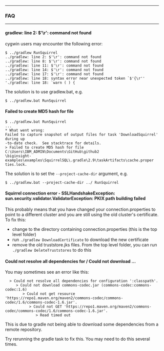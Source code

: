 *********************************************************************
### FAQ
*********************************************************************

#### gradlew: line 2: $'\r': command not found

cygwin users may encounter the following error:

```
$ ../gradlew RunSquirrel
../gradlew: line 2: $'\r': command not found
../gradlew: line 8: $'\r': command not found
../gradlew: line 11: $'\r': command not found
../gradlew: line 14: $'\r': command not found
../gradlew: line 17: $'\r': command not found
../gradlew: line 18: syntax error near unexpected token `$'{\r''
'./gradlew: line 18: `warn ( ) {
```

The solution is to use gradlew.bat, e.g.

```
$ ../gradlew.bat RunSquirrel
```

#### Failed to create MD5 hash for file

```
$ ../gradlew.bat RunSquirrel
...
* What went wrong:
Failed to capture snapshot of output files for task 'DownloadSquirrel' during up
-to-date check.  See stacktrace for details.
> Failed to create MD5 hash for file C:\Users\IBM_ADMIN\Documents\GitHub\github2
\biginsight-examples\examples\SquirrelSQL\.gradle\2.9\taskArtifacts\cache.proper
ties.lock.
```
The solution is to set the `--project-cache-dir` argument, e.g.

```
$ ../gradlew.bat --project-cache-dir ../ RunSquirrel
```

#### Squirrel connection error - SSLHandshakeException: sun.security.validator.ValidatorException: PKIX path building failed

This probably means that you have changed your connection.properties to point to a different cluster and you are still using the old cluster's certificate.  To fix this:

- change to the directory containing connection.properties (this is the top level folder)
- run `./gradlew DownloadCertificate` to download the new certificate
- remove the old truststore.jks files.  From the top level folder, you can run `./gradlew DeleteTruststores` to do this

#### Could not resolve all dependencies for / Could not download ...

You may sometimes see an error like this:

```
  > Could not resolve all dependencies for configuration ':classpath'.
     > Could not download commons-codec.jar (commons-codec:commons-codec:1.6)
        > Could not get resource 'https://repo1.maven.org/maven2/commons-codec/commons-codec/1.6/commons-codec-1.6.jar'.
           > Could not GET 'https://repo1.maven.org/maven2/commons-codec/commons-codec/1.6/commons-codec-1.6.jar'.
              > Read timed out
```

This is due to gradle not being able to download some dependencies from a remote repository.  

Try rerunning the gradle task to fix this.  You may need to do this several times.

